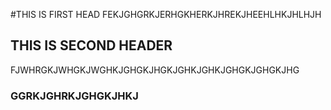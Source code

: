 #THIS IS FIRST HEAD
FEKJGHGRKJERHGKHERKJHREKJHEEHLHKJHLHJH

## THIS IS SECOND HEADER
FJWHRGKJWHGKJWGHKJGHGKJHGKJGHKJGHKJGHGKJGHGKJHG

### GGRKJGHRKJGHGKJHKJ